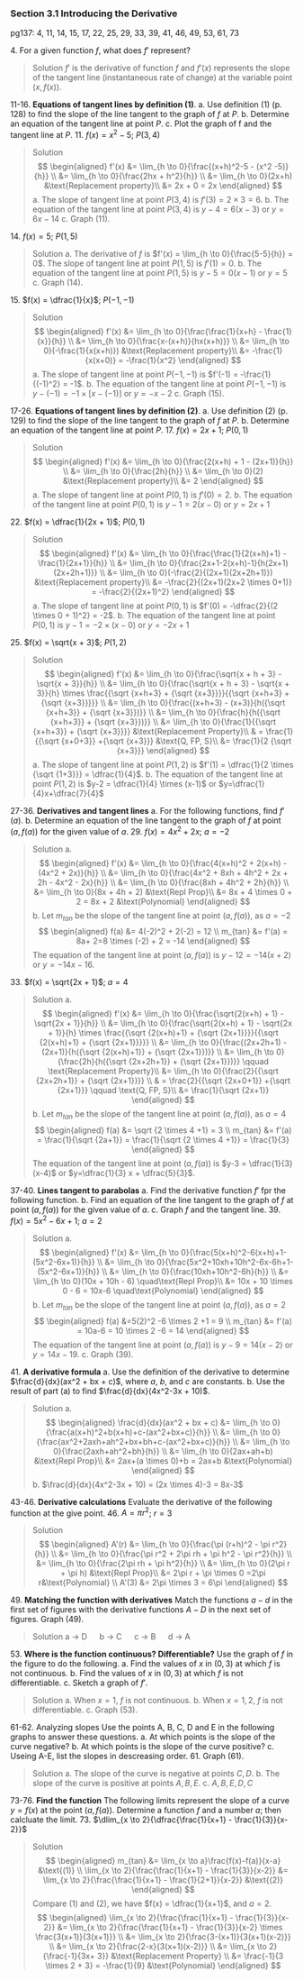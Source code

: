 ### Section 3.1 Introducing the Derivative
pg137: 4, 11, 14, 15, 17, 22, 25, 29, 33, 39, 41, 46, 49, 53, 61, 73

4\. For a given function $f$, what does $f'$ represent?
>Solution
$f'$ is the derivative of function $f$ and $f'(x)$ represents the slope of the tangent line (instantaneous rate of change) at the variable point $(x, f(x))$.

11-16\. **Equations of tangent lines by definition (1)**.
a. Use definition (1) (p. 128) to find the slope of the line tangent to the graph of $f$ at $P$.
b. Determine an equation of the tangent line at point $P$.
c. Plot the graph of f and the tangent line at $P$.
11\. $f(x) = x^2 - 5$; $P(3, 4)$
>Solution
$$
\begin{aligned}
f'(x) &= \lim_{h \to 0}{\frac{(x+h)^2-5 - (x^2 -5)}{h}} \\
&= \lim_{h \to 0}{\frac{2hx + h^2}{h}} \\
&= \lim_{h \to 0}(2x+h) &\text{Replacement property}\\
&= 2x + 0 = 2x
\end{aligned}
$$
a. The slope of tangent line at point $P(3, 4)$ is $f'(3) = 2 \times 3 = 6$.
b. The equation of the tangent line at point $P(3, 4)$ is $y-4 = 6(x-3)$ or $y=6x-14$
c. Graph (11).

14\. $f(x) = 5$; $P(1, 5)$
>Solution
a. The derivative of $f$ is $f'(x) = \lim_{h \to 0}{\frac{5-5}{h}} = 0$. The slope of tangent line at point $P(1, 5)$ is $f'(1) = 0$.
b. The equation of the tangent line at point $P(1, 5)$ is $y-5 = 0(x-1)$ or $y=5$
c. Graph (14).

15\. $f(x) = \dfrac{1}{x}$; $P(-1, -1)$
>Solution
$$
\begin{aligned}
f'(x) &= \lim_{h \to 0}{\frac{\frac{1}{x+h} - \frac{1}{x}}{h}} \\
&= \lim_{h \to 0}{\frac{x-(x+h)}{hx(x+h)}} \\
&= \lim_{h \to 0}(-\frac{1}{x(x+h)}) &\text{Replacement property}\\
&= -\frac{1}{x(x+0)} = -\frac{1}{x^2}
\end{aligned}
$$
a. The slope of tangent line at point $P(-1, -1)$ is $f'(-1) = -\frac{1}{(-1)^2} = -1$.
b. The equation of the tangent line at point $P(-1, -1)$ is $y-(-1) = -1 \times [x-(-1)]$ or $y=-x-2$
c. Graph (15).

17-26\. **Equations of tangent lines by definition (2)**.
a. Use definition (2) (p. 129) to find the slope of the line tangent to the graph of $f$ at $P$.
b. Determine an equation of the tangent line at point $P$.
17\. $f(x) = 2x + 1$; $P(0, 1)$
>Solution
$$
\begin{aligned}
f'(x) &= \lim_{h \to 0}{\frac{2(x+h) + 1 - (2x+1)}{h}} \\
&= \lim_{h \to 0}{\frac{2h}{h}} \\
&= \lim_{h \to 0}(2) &\text{Replacement property}\\
&= 2
\end{aligned}
$$
a. The slope of tangent line at point $P(0, 1)$ is $f'(0) = 2$.
b. The equation of the tangent line at point $P(0, 1)$ is $y-1 = 2 (x-0)$ or $y=2x+1$

22\. $f(x) = \dfrac{1}{2x + 1}$; $P(0, 1)$
>Solution
$$
\begin{aligned}
f'(x) &= \lim_{h \to 0}{\frac{\frac{1}{2(x+h)+1} - \frac{1}{2x+1}}{h}} \\
&= \lim_{h \to 0}{\frac{2x+1-2(x+h)-1}{h(2x+1)(2x+2h+1)}} \\
&= \lim_{h \to 0}(-\frac{2}{(2x+1)(2x+2h+1)}) &\text{Replacement property}\\
&= -\frac{2}{(2x+1)(2x+2 \times 0+1)} = -\frac{2}{(2x+1)^2}
\end{aligned}
$$
a. The slope of tangent line at point $P(0, 1)$ is $f'(0) = -\dfrac{2}{(2 \times 0 + 1)^2} = -2$.
b. The equation of the tangent line at point $P(0, 1)$ is $y-1 = -2 \times (x-0)$ or $y=-2x+1$

25\. $f(x) = \sqrt{x + 3}$; $P(1, 2)$
>Solution
$$
\begin{aligned}
f'(x) &= \lim_{h \to 0}{\frac{\sqrt{x + h + 3} - \sqrt{x + 3}}{h}} \\
&= \lim_{h \to 0}{\frac{\sqrt{x + h + 3} - \sqrt{x + 3}}{h} \times \frac{{\sqrt {x+h+3} + {\sqrt {x+3}}}}{{\sqrt {x+h+3} + {\sqrt {x+3}}}}} \\
&= \lim_{h \to 0}{\frac{(x+h+3) - (x+3)}{h({\sqrt {x+h+3}} + {\sqrt {x+3}})}} \\
&= \lim_{h \to 0}{\frac{h}{h({\sqrt {x+h+3}} + {\sqrt {x+3}})}} \\
&= \lim_{h \to 0}{\frac{1}{{\sqrt {x+h+3}} + {\sqrt {x+3}}}} &\text{Replacement Property}\\
& = \frac{1}{{\sqrt {x+0+3}} +{\sqrt {x+3}}} &\text{Q, FP, S}\\
&= \frac{1}{2 {\sqrt {x+3}}}
\end{aligned}
$$
a. The slope of tangent line at point $P(1, 2)$ is $f'(1) = \dfrac{1}{2 \times {\sqrt {1+3}}} = \dfrac{1}{4}$.
b. The equation of the tangent line at point $P(1, 2)$ is $y-2 = \dfrac{1}{4} \times (x-1)$ or $y=\dfrac{1}{4}x+\dfrac{7}{4}$

27-36\. **Derivatives and tangent lines**
a. For the following functions, find $f'(a)$.
b. Determine an equation of the line tangent to the graph of $f$ at point ($a, f(a))$ for the given value of $a$.
29\. $f(x) = 4x^2 + 2x$; $a=-2$
>Solution
a.
$$
\begin{aligned}
f'(x) &= \lim_{h \to 0}{\frac{4(x+h)^2 + 2(x+h) - (4x^2 + 2x)}{h}} \\
&= \lim_{h \to 0}{\frac{4x^2 + 8xh + 4h^2 + 2x + 2h - 4x^2 - 2x}{h}} \\
&= \lim_{h \to 0}{\frac{8xh + 4h^2 + 2h}{h}} \\
&= \lim_{h \to 0}(8x + 4h + 2) &\text{Repl Prop}\\
&= 8x + 4 \times 0 + 2 = 8x + 2 &\text{Polynomial}
\end{aligned}
$$
b. Let $m_{tan}$ be the slope of the tangent line at point $(a, f(a))$, as $a=-2$
$$
\begin{aligned}
f(a) &= 4(-2)^2 + 2(-2) = 12 \\
m_{tan} &= f'(a) = 8a+ 2=8 \times (-2) + 2 = -14
\end{aligned}
$$
The equation of the tangent line at point $(a, f(a))$ is $y-12 = -14(x+2)$ or $y=-14x-16$.

33\. $f(x) = \sqrt{2x + 1}$; $a=4$
>Solution
a.
$$
\begin{aligned}
f'(x) &= \lim_{h \to 0}{\frac{\sqrt{2(x+h) + 1} - \sqrt{2x + 1}}{h}} \\
&= \lim_{h \to 0}{\frac{\sqrt{2(x+h) + 1} - \sqrt{2x + 1}}{h} \times \frac{{\sqrt {2(x+h)+1} + {\sqrt {2x+1}}}}{{\sqrt {2(x+h)+1} + {\sqrt {2x+1}}}}} \\
&= \lim_{h \to 0}{\frac{(2x+2h+1) - (2x+1)}{h({\sqrt {2(x+h)+1}} + {\sqrt {2x+1}})}} \\
&= \lim_{h \to 0}{\frac{2h}{h({\sqrt {2x+2h+1}} + {\sqrt {2x+1}})}} \qquad \text{Replacement Property}\\
&= \lim_{h \to 0}{\frac{2}{{\sqrt {2x+2h+1}} + {\sqrt {2x+1}}}} \\
& = \frac{2}{{\sqrt {2x+0+1}} +{\sqrt {2x+1}}} \qquad \text{Q, FP, S}\\
&= \frac{1}{\sqrt {2x+1}}
\end{aligned}
$$
b. Let $m_{tan}$ be the slope of the tangent line at point $(a, f(a))$, as $a=4$
$$
\begin{aligned}
f(a) &= \sqrt {2 \times 4 +1} = 3 \\
m_{tan} &= f'(a) = \frac{1}{\sqrt {2a+1}} = \frac{1}{\sqrt {2 \times 4 +1}} = \frac{1}{3}
\end{aligned}
$$
The equation of the tangent line at point $(a, f(a))$ is $y-3 = \dfrac{1}{3}(x-4)$ or $y=\dfrac{1}{3} x + \dfrac{5}{3}$.

37-40\. **Lines tangent to parabolas**
a. Find the derivative function $f'$ fpr the following function.
b. Find an equation of the line tangent to the graph of $f$ at point $(a, f(a))$ for the given value of $a$.
c. Graph $f$ and the tangent line.
39\. $f(x) = 5x^2 - 6x + 1$; $a=2$
>Solution
a.
$$
\begin{aligned}
f'(x) &= \lim_{h \to 0}{\frac{5(x+h)^2-6(x+h)+1-(5x^2-6x+1)}{h}} \\
&= \lim_{h \to 0}{\frac{5x^2+10xh+10h^2-6x-6h+1-(5x^2-6x+1)}{h}} \\
&= \lim_{h \to 0}{\frac{10xh+10h^2-6h}{h}} \\
&= \lim_{h \to 0}(10x + 10h - 6) \quad\text{Repl Prop}\\
&= 10x + 10 \times 0 - 6 = 10x-6 \quad\text{Polynomial}
\end{aligned}
$$
b. Let $m_{tan}$ be the slope of the tangent line at point $(a, f(a))$, as $a=2$
$$
\begin{aligned}
f(a) &=5(2)^2 -6 \times 2 +1 = 9 \\
m_{tan} &= f'(a) = 10a-6 = 10 \times 2 -6 = 14
\end{aligned}
$$
The equation of the tangent line at point $(a, f(a))$ is $y-9 = 14(x-2)$ or $y=14x-19$.
c. Graph (39).

41\. **A derivative formula**
a. Use the definition of the derivative to determine $\frac{d}{dx}(ax^2 + bx + c)$, where $a$, $b$, and $c$ are constants.
b. Use the result of part (a) to find $\frac{d}{dx}(4x^2-3x + 10)$.
>Solution
a.
$$
\begin{aligned}
\frac{d}{dx}(ax^2 + bx + c) &= \lim_{h \to 0}{\frac{a(x+h)^2+b(x+h)+c-(ax^2+bx+c)}{h}} \\
&= \lim_{h \to 0}{\frac{ax^2+2axh+ah^2+bx+bh+c-(ax^2+bx+c)}{h}} \\
&= \lim_{h \to 0}{\frac{2axh+ah^2+bh}{h}} \\
&= \lim_{h \to 0}(2ax+ah+b) &\text{Repl Prop}\\
&= 2ax+(a \times 0)+b = 2ax+b &\text{Polynomial}
\end{aligned}
$$
b. $\frac{d}{dx}(4x^2-3x + 10) = (2x \times 4)-3 = 8x-3$

43-46\. **Derivative calculations** Evaluate the derivative of the following function at the give point.
46\. $A=\pi r^2$; $r=3$
>Solution
$$
\begin{aligned}
A'(r) &= \lim_{h \to 0}{\frac{\pi (r+h)^2 - \pi r^2}{h}} \\
&= \lim_{h \to 0}{\frac{\pi r^2 + 2\pi rh + \pi h^2  - \pi r^2}{h}} \\
&= \lim_{h \to 0}{\frac{2\pi rh + \pi h^2}{h}} \\
&= \lim_{h \to 0}(2\pi r + \pi h) &\text{Repl Prop}\\
&= 2\pi r + \pi \times 0 =2\pi r&\text{Polynomial} \\
A'(3) &= 2\pi \times 3 = 6\pi
\end{aligned}
$$

49\. **Matching the function with derivatives** Match the functions $a-d$ in the first set of figures with the derivative functions $A-D$ in the next set of figures. Graph (49).
>Solution
a -> D &emsp; b -> C &emsp;  c -> B &emsp; d -> A

53\. **Where is the function continuous? Differentiable?** Use the graph of $f$ in the figure to do the following.
a. Find the values of $x$ in $(0, 3)$ at which $f$ is not continuous.
b. Find the values of $x$ in $(0, 3)$ at which $f$ is not differentiable.
c. Sketch a graph of $f'$.
>Solution
a. When $x=1$, $f$ is not continuous.
b. When $x=1, 2$, $f$ is not differentiable.
c. Graph (53).

61-62\. Analyzing slopes Use the points A, B, C, D and E in the following graphs to answer these questions.
a. At which points is the slope of the curve negative?
b. At which points is the slope of the curve positive?
c. Useing A-E, list the slopes in descreasing order.
61\. Graph (61).
>Solution
a. The slope of the curve is negative at points $C, D$.
b. The slope of the curve is positive at points $A, B, E$.
c. $A, B, E, D, C$

73-76\. **Find the function** The following limits represent the slope of a curve $y = f(x)$ at the point $(a, f(a))$. Determine a function $f$ and a number $a$; then calcluate the limit.
73\. $\dlim_{x \to 2}{\dfrac{\frac{1}{x+1} - \frac{1}{3}}{x-2}}$
>Solution
$$
\begin{aligned}
m_{tan} &= \lim_{x \to a}\frac{f(x)-f(a)}{x-a} &\text{(1)} \\
\lim_{x \to 2}{\frac{\frac{1}{x+1} - \frac{1}{3}}{x-2}} &= \lim_{x \to 2}{\frac{\frac{1}{x+1} - \frac{1}{2+1}}{x-2}} &\text{(2)}
\end{aligned}
$$
Compare (1) and (2), we have $f(x) = \dfrac{1}{x+1}$, and $a=2$.
$$
\begin{aligned}
\lim_{x \to 2}{\frac{\frac{1}{x+1} - \frac{1}{3}}{x-2}} &= \lim_{x \to 2}{\frac{\frac{1}{x+1} - \frac{1}{3}}{x-2} \times \frac{3(x+1)}{3(x+1)}}  \\
&= \lim_{x \to 2}{\frac{3-(x+1)}{3(x+1)(x-2)}} \\
&= \lim_{x \to 2}{\frac{2-x}{3(x+1)(x-2)}} \\
&= \lim_{x \to 2}{\frac{-1}{3x+ 3}} &\text{Replacement Property} \\
&= \frac{-1}{3 \times 2 + 3} = -\frac{1}{9} &\text{Polynomial}
\end{aligned}
$$
